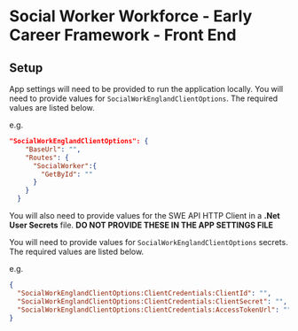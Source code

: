 # Social Worker Workforce - Early Career Framework - Front End

## Setup
App settings will need to be provided to run the application locally. You will need to provide values for `SocialWorkEnglandClientOptions`. The required values are listed below.

e.g.
```json
"SocialWorkEnglandClientOptions": {
    "BaseUrl": "",
    "Routes": {
      "SocialWorker":{
        "GetById": ""
      }
    }
  }
```

You will also need to provide values for the SWE API HTTP Client in a **.Net User Secrets** file. **DO NOT PROVIDE THESE IN THE APP SETTINGS FILE**

You will need to provide values for `SocialWorkEnglandClientOptions` secrets. The required values are listed below.

e.g.
```json
{
  "SocialWorkEnglandClientOptions:ClientCredentials:ClientId": "",
  "SocialWorkEnglandClientOptions:ClientCredentials:ClientSecret": "",
  "SocialWorkEnglandClientOptions:ClientCredentials:AccessTokenUrl": ""
}
```